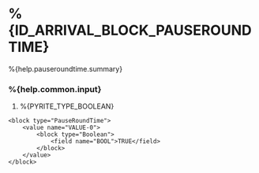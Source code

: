 # %{ID_ARRIVAL_BLOCK_PAUSEROUNDTIME}

%{help.pauseroundtime.summary}

### %{help.common.input}

1. %{PYRITE_TYPE_BOOLEAN}

```
<block type="PauseRoundTime">
    <value name="VALUE-0">
        <block type="Boolean">
            <field name="BOOL">TRUE</field>
        </block>
    </value>
</block>
```